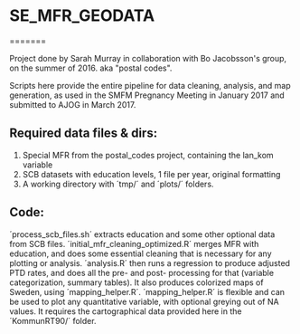 # SE_MFR_GEODATA
=======

Project done by Sarah Murray in collaboration with Bo Jacobsson's group, on the summer of 2016. aka "postal codes".

Scripts here provide the entire pipeline for data cleaning, analysis, and map generation, as used in the SMFM Pregnancy Meeting in January 2017 and submitted to AJOG in March 2017.

## Required data files & dirs:
1. Special MFR from the postal_codes project, containing the lan_kom variable
2. SCB datasets with education levels, 1 file per year, original formatting
3. A working directory with ´tmp/´ and ´plots/´ folders.

## Code:
´process_scb_files.sh´ extracts education and some other optional data from SCB files.
´initial_mfr_cleaning_optimized.R´ merges MFR with education, and does some essential cleaning that is necessary for any plotting or analysis.
´analysis.R´ then runs a regression to produce adjusted PTD rates, and does all the pre- and post- processing for that (variable categorization, summary tables). It also produces colorized maps of Sweden, using ´mapping_helper.R´.
´mapping_helper.R´ is flexible and can be used to plot any quantitative variable, with optional greying out of NA values. It requires the cartographical data provided here in the ´KommunRT90/´ folder.
